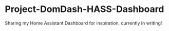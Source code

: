 # Project-DomDash-HASS-Dashboard

Sharing my Home Assistant Dashboard for inspiration, currently in writing!
